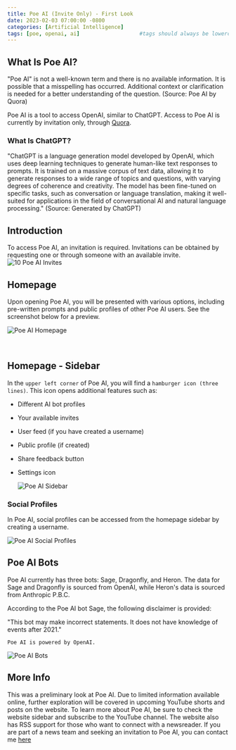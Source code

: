 ```yaml
---
title: Poe AI (Invite Only) - First Look
date: 2023-02-03 07:00:00 -0800
categories: [Artificial Intelligence]
tags: [poe, openai, ai]                   #tags should always be lowercase
---
```


## What Is Poe AI?

"Poe AI" is not a well-known term and there is no available information. It is possible that a misspelling has occurred. Additional context or clarification is needed for a better understanding of the question. (Source: Poe AI by Quora)

Poe AI is a tool to access OpenAI, similar to ChatGPT. Access to Poe AI is currently by invitation only, through [Quora](https://www.quora.com/).

### What Is ChatGPT?
"ChatGPT is a language generation model developed by OpenAI, which uses deep learning techniques to generate human-like text responses to prompts. It is trained on a massive corpus of text data, allowing it to generate responses to a wide range of topics and questions, with varying degrees of coherence and creativity. The model has been fine-tuned on specific tasks, such as conversation or language translation, making it well-suited for applications in the field of conversational AI and natural language processing." (Source: Generated by ChatGPT)

## Introduction
To access Poe AI, an invitation is required. Invitations can be obtained by requesting one or through someone with an available invite. 
    ![10 Poe AI Invites](/assets/img/poe%20ai/10%20invites.png)

## Homepage
Upon opening Poe AI, you will be presented with various options, including pre-written prompts and public profiles of other Poe AI users. See the screenshot below for a preview.

![Poe AI Homepage](/assets/img/poe%20ai/homepage.jpeg)

<br>

## Homepage - Sidebar

In the `upper left corner` of Poe AI, you will find a `hamburger icon (three lines)`. This icon opens additional features such as:

- Different AI bot profiles
- Your available invites
- User feed (if you have created a username)
- Public profile (if created)
- Share feedback button
- Settings icon

    ![Poe AI Sidebar](/assets/img/poe%20ai/left%20sidebar.png)

### Social Profiles 
In Poe AI, social profiles can be accessed from the homepage sidebar by creating a username.

![Poe AI Social Profiles](/assets/img/poe%20ai/username.png)

## Poe AI Bots
Poe AI currently has three bots: Sage, Dragonfly, and Heron. The data for Sage and Dragonfly is sourced from OpenAI, while Heron's data is sourced from Anthropic P.B.C.

According to the Poe AI bot Sage, the following disclaimer is provided:

"This bot may make incorrect statements. It does not have knowledge of events after 2021."

`Poe AI is powered by OpenAI.`

![Poe AI Bots](/assets/img/poe%20ai/sage%20profile.jpeg)

## More Info

This was a preliminary look at Poe AI. Due to limited information available online, further exploration will be covered in upcoming YouTube shorts and posts on the website. To learn more about Poe AI, be sure to check the website sidebar and subscribe to the YouTube channel. The website also has RSS support for those who want to connect with a newsreader. If you are part of a news team and seeking an invitation to Poe AI, you can contact me [here](https://simplex.chat/contact#/?v=1-2&smp=smp%3A%2F%2F0YuTwO05YJWS8rkjn9eLJDjQhFKvIYd8d4xG8X1blIU%3D%40smp8.simplex.im%2F4dgDprEeyoZrmJCgU2GBv7zIIvjSg4Qt%23%2F%3Fv%3D1-2%26dh%3DMCowBQYDK2VuAyEAxLm3lJtPPwoIE3e-4eS2348cbjMIaVqEqVLDUDz0NDc%253D%26srv%3Dbeccx4yfxxbvyhqypaavemqurytl6hozr47wfc7uuecacjqdvwpw2xid.onion)